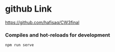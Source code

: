 # github Link 
https://github.com/hafisaq/CW3final



### Compiles and hot-reloads for development
```
npm run serve
```










